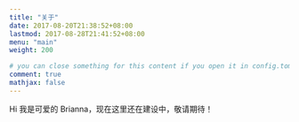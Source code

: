```yaml
---
title: "关于"
date: 2017-08-20T21:38:52+08:00
lastmod: 2017-08-28T21:41:52+08:00
menu: "main"
weight: 200

# you can close something for this content if you open it in config.toml.
comment: true
mathjax: false
---
```


Hi 我是可爱的 Brianna，现在这里还在建设中，敬请期待！
